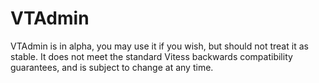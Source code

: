 # VTAdmin

VTAdmin is in alpha, you may use it if you wish, but should not treat it as stable.
It does not meet the standard Vitess backwards compatibility guarantees, and is subject to change at any time.
